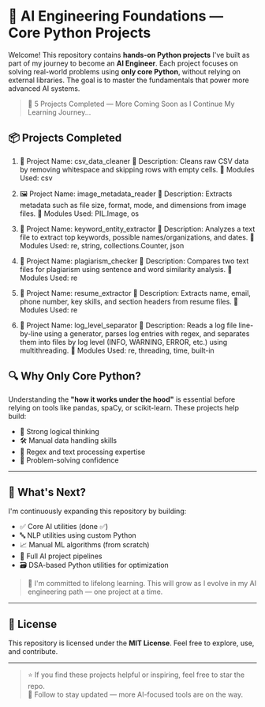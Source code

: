 # 🧠 AI Engineering Foundations — Core Python Projects

Welcome! This repository contains **hands-on Python projects** I've built as part of my journey to become an **AI Engineer**. Each project focuses on solving real-world problems using **only core Python**, without relying on external libraries. The goal is to master the fundamentals that power more advanced AI systems.

> 🚀 5 Projects Completed — More Coming Soon as I Continue My Learning Journey...


## 📦 Projects Completed

1. 🧹 Project Name: csv_data_cleaner
📄 Description: Cleans raw CSV data by removing whitespace and skipping rows with empty cells.
🧰 Modules Used: csv

2. 🖼️ Project Name: image_metadata_reader
📄 Description: Extracts metadata such as file size, format, mode, and dimensions from image files.
🧰 Modules Used: PIL.Image, os

3. 🧠 Project Name: keyword_entity_extractor 
📄 Description: Analyzes a text file to extract top keywords, possible names/organizations, and dates.
🧰 Modules Used: re, string, collections.Counter, json

4. 📑 Project Name: plagiarism_checker
📄 Description: Compares two text files for plagiarism using sentence and word similarity analysis.
🧰 Modules Used: re

5. 🧾 Project Name: resume_extractor
📄 Description: Extracts name, email, phone number, key skills, and section headers from resume files.
🧰 Modules Used: re

6. 📂 Project Name: log_level_separator
📄 Description: Reads a log file line-by-line using a generator, parses log entries with regex, and separates them into files by log level (INFO, WARNING, ERROR, etc.) using multithreading.
🧰 Modules Used: re, threading, time, built-in


## 🔍 Why Only Core Python?

Understanding the **"how it works under the hood"** is essential before relying on tools like pandas, spaCy, or scikit-learn. These projects help build:

- 🧠 Strong logical thinking
- 🛠️ Manual data handling skills
- 📝 Regex and text processing expertise
- 🔁 Problem-solving confidence

---

## 🧭 What's Next?

I'm continuously expanding this repository by building:
- ✅ Core AI utilities (done ✅)
- 🔤 NLP utilities using custom Python
- 📈 Manual ML algorithms (from scratch)
- 🤖 Full AI project pipelines
- 🗃️ DSA-based Python utilities for optimization

> 🌱 I'm committed to lifelong learning. This will grow as I evolve in my AI engineering path — one project at a time.

---

## 📄 License

This repository is licensed under the **MIT License**. Feel free to explore, use, and contribute.

---

> ⭐ If you find these projects helpful or inspiring, feel free to star the repo.  
> 🔄 Follow to stay updated — more AI-focused tools are on the way.


